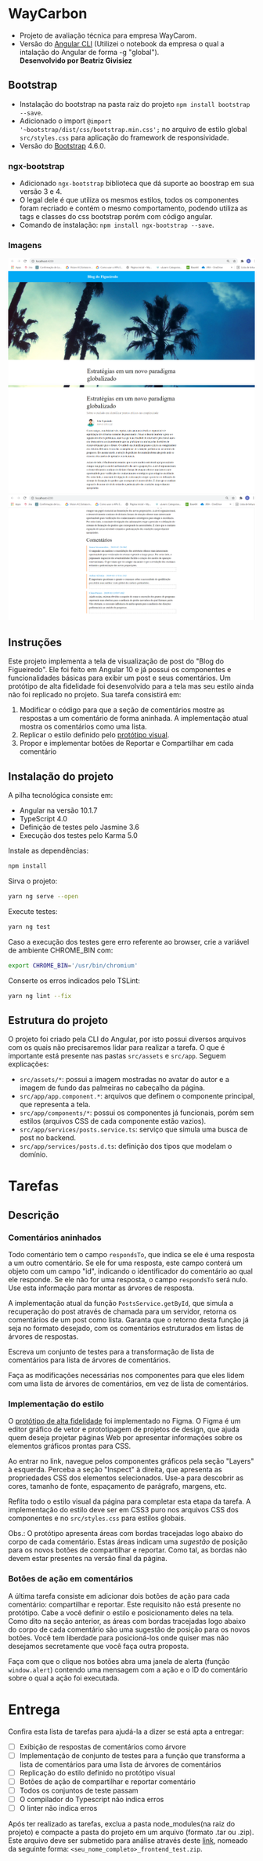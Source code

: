 # WayCarbon
* Projeto de avaliação técnica para empresa WayCarom. 
* Versão do [Angular CLI](https://github.com/angular/angular-cli) (Utilizei o notebook da empresa o qual a intalação do Angular de forma -g "global"). <br> 
**Desenvolvido por Beatriz Givisiez**

## Bootstrap
* Instalação do bootstrap na pasta raiz do projeto `npm install bootstrap --save`.
* Adicionado o import `@import '~bootstrap/dist/css/bootstrap.min.css';` no arquivo de estilo global `src/styles.css` para aplicação do framework de responsividade.
* Versão do [Bootstrap](https://www.npmjs.com/package/bootstrap) 4.6.0.

### ngx-bootstrap
* Adicionado `ngx-bootstrap` biblioteca que dá suporte ao boostrap em sua versão 3 e 4.
* O legal dele é que utiliza os mesmos estilos, todos os componentes foram recriado e contém o mesmo comportamento, podendo utiliza as tags e classes do css bootstrap porém com código angular.
* Comando de instalação: `npm install ngx-bootstrap --save`.

### Imagens
![Imagem 1](./BlogF1.png "Imagem 1")
![Imagem 2](./BlogF2.png "Imagem 2")
![Imagem 3](./BlogF3.png "Imagem 3")

## Instruções
Este projeto implementa a tela de visualização de post do "Blog do Figueiredo". Ele foi feito em Angular 10 e já possui os componentes e funcionalidades básicas para exibir um post e seus comentários. Um protótipo de alta fidelidade foi desenvolvido para a tela mas seu estilo ainda não foi replicado no projeto. Sua tarefa consistirá em:

1. Modificar o código para que a seção de comentários mostre as respostas a um comentário de forma aninhada. A implementação atual mostra os comentários como uma lista.
2. Replicar o estilo definido pelo [protótipo visual](https://www.figma.com/file/Zc4eaNKpuE2fLhL1cGzgLq/Prot%C3%B3tipo-para-o-teste-do-frontend?node-id=0%3A1).
3. Propor e implementar botões de Reportar e Compartilhar em cada comentário

## Instalação do projeto

A pilha tecnológica consiste em:

- Angular na versão 10.1.7
- TypeScript 4.0
- Definição de testes pelo Jasmine 3.6
- Execução dos testes pelo Karma 5.0

Instale as dependências:

```bash
npm install
```

Sirva o projeto:

```bash
yarn ng serve --open
```

Execute testes:

```bash
yarn ng test
```
Caso a execução dos testes gere erro referente ao browser, crie a variável de ambiente CHROME_BIN com:
```bash
export CHROME_BIN='/usr/bin/chromium'
```

Conserte os erros indicados pelo TSLint:

```bash
yarn ng lint --fix
```

## Estrutura do projeto

O projeto foi criado pela CLI do Angular, por isto possui diversos arquivos com os quais não precisaremos lidar para realizar a tarefa. O que é importante está presente nas pastas `src/assets` e `src/app`. Seguem explicações:

- `src/assets/*`: possui a imagem mostradas no avatar do autor e a imagem de fundo das palmeiras no cabeçalho da página.
- `src/app/app.component.*`: arquivos que definem o componente principal, que representa a tela.
- `src/app/components/*`: possui os componentes já funcionais, porém sem estilos (arquivos CSS de cada componente estão vazios).
- `src/app/services/posts.service.ts`: serviço que simula uma busca de post no backend.
- `src/app/services/posts.d.ts`: definição dos tipos que modelam o domínio.

# Tarefas

## Descrição

### Comentários aninhados

Todo comentário tem o campo `respondsTo`, que indica se ele é uma resposta a um outro comentário. Se ele for uma resposta, este campo conterá um objeto com um campo "id", indicando o identificador do comentário ao qual ele responde. Se ele não for uma resposta, o campo `respondsTo` será nulo. Use esta informação para montar as árvores de resposta.

A implementação atual da função `PostsService.getById`, que simula a recuperação do post através de chamada para um servidor, retorna os comentários de um post como lista. Garanta que o retorno desta função já seja no formato desejado, com os comentários estruturados em listas de árvores de respostas.

Escreva um conjunto de testes para a transformação de lista de comentários para lista de árvores de comentários.

Faça as modificações necessárias nos componentes para que eles lidem com uma lista de árvores de comentários, em vez de lista de comentários.

### Implementação do estilo

O [protótipo de alta fidelidade](https://www.figma.com/file/Zc4eaNKpuE2fLhL1cGzgLq/Prot%C3%B3tipo-para-o-teste-do-frontend?node-id=0%3A1) foi implementado no Figma. O Figma é um editor gráfico de vetor e prototipagem de projetos de design, que ajuda quem deseja projetar páginas Web por apresentar informações sobre os elementos gráficos prontas para CSS.

Ao entrar no link, navegue pelos componentes gráficos pela seção "Layers" à esquerda. Perceba a seção "Inspect" à direita, que apresenta as propriedades CSS dos elementos selecionados. Use-a para descobrir as cores, tamanho de fonte, espaçamento de parágrafo, margens, etc.

Reflita todo o estilo visual da página para completar esta etapa da tarefa. A implementação do estilo deve ser em CSS3 puro nos arquivos CSS dos componentes e no `src/styles.css` para estilos globais.

Obs.: O protótipo apresenta áreas com bordas tracejadas logo abaixo do corpo de cada comentário. Estas áreas indicam uma _sugestão_ de posição para os novos botões de compartilhar e reportar. Como tal, as bordas não devem estar presentes na versão final da página.

### Botões de ação em comentários

A última tarefa consiste em adicionar dois botões de ação para cada comentário: compartilhar e reportar. Este requisito não está presente no protótipo. Cabe a você definir o estilo e posicionamento deles na tela. Como dito na seção anterior, as áreas com bordas tracejadas logo abaixo do corpo de cada comentário são uma sugestão de posição para os novos botões. Você tem liberdade para posicioná-los onde quiser mas não desejamos secretamente que você faça outra proposta.

Faça com que o clique nos botões abra uma janela de alerta (função `window.alert`) contendo uma mensagem com a ação e o ID do comentário sobre o qual a ação foi executada.

# Entrega

Confira esta lista de tarefas para ajudá-la a dizer se está apta a entregar:

- [ ] Exibição de respostas de comentários como árvore
- [ ] Implementação de conjunto de testes para a função que transforma a lista de comentários para uma lista de árvores de comentários
- [ ] Replicação do estilo definido no protótipo visual
- [ ] Botões de ação de compartilhar e reportar comentário
- [ ] Todos os conjuntos de teste passam
- [ ] O compilador do Typescript não indica erros
- [ ] O linter não indica erros

Após ter realizado as tarefas, exclua a pasta node_modules(na raiz do projeto) e compacte a pasta do projeto em um arquivo (formato .tar ou .zip). Este arquivo deve ser submetido para análise através deste [link](https://www.dropbox.com/request/qEiESP6aRmMm6M69uRUA), nomeado da seguinte forma: `<seu_nome_completo>_frontend_test.zip`.
